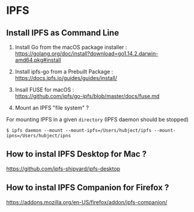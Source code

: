 IPFS
==

Install IPFS as Command Line
-

1. Install Go from the macOS package installer :    
https://golang.org/doc/install?download=go1.14.2.darwin-amd64.pkg#install

2. Install ipfs-go from a Prebuilt Package :    
https://docs.ipfs.io/guides/guides/install/

3. Insall FUSE for macOS :   
https://github.com/ipfs/go-ipfs/blob/master/docs/fuse.md

4. Mount an IPFS "file system" ?

For mounting IPFS in a given ```directory```
(IPFS daemon should be stopped)

<pre><code>$ ipfs daemon --mount --mount-ipfs=/Users/hubject/ipfs --mount-ipns=/Users/hubject/ipns</code></pre>

How to instal IPFS Desktop for Mac ?
-
https://github.com/ipfs-shipyard/ipfs-desktop


How to instal IPFS Companion for Firefox ?
-
https://addons.mozilla.org/en-US/firefox/addon/ipfs-companion/



